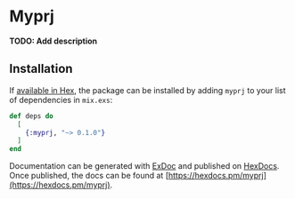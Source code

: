 # Myprj

**TODO: Add description**

## Installation

If [available in Hex](https://hex.pm/docs/publish), the package can be installed
by adding `myprj` to your list of dependencies in `mix.exs`:

```elixir
def deps do
  [
    {:myprj, "~> 0.1.0"}
  ]
end
```

Documentation can be generated with [ExDoc](https://github.com/elixir-lang/ex_doc)
and published on [HexDocs](https://hexdocs.pm). Once published, the docs can
be found at [https://hexdocs.pm/myprj](https://hexdocs.pm/myprj).

